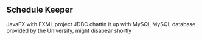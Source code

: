 
## Schedule Keeper

JavaFX with FXML project
JDBC chattin it up with MySQL
MySQL database provided by the University, might disapear shortly
